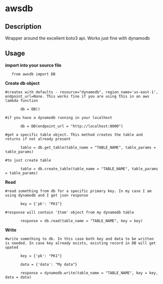 # awsdb

## Description

Wrapper around the excellent boto3 api. Works just fine with dynamodb
 
## Usage

**import into your source file**

`	from awsdb import DB`
	
**Create db object**

	#creates with defaults - resource="dynamodb", region_name='us-east-1', endpoint_url=None. This works fine if you are using this in an aws lambda function

`		db = DB()`
	
	#if you have a dynamodb running in your localhost

`		db = DB(endpoint_url = "http://localhost:8000")`
	
	#get a specific table object. This method creates the table and returns if not already present

`		table = db.get_table(table_name = "TABLE_NAME", table_params = table_params)`

	#to just create table

`		table = db.create_table(table_name = "TABLE_NAME", table_params = table_params)`
	
**Read**

	#read something from db for a specific primary key. In my case I am using dynamodb and I get json response

`		key = {'pk': "PK1"}`

	#response will contain 'Item' object from my dynamodb table

`		response = db.read(table_name = "TABLE_NAME", key = key)`
	
**Write**

	#write something to db. In this case both key and data to be written is needed. In case key already exists, existing record in DB will get upated

`		key = {'pk': "PK1"}`

`		data = {'data': "My data"}`

`		response = dynamodb.write(table_name = "TABLE_NAME", key = key, data = data)`
